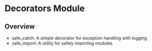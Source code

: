 # Decorators Module

## Overview

- safe_catch: A simple decorator for exception handling with logging
- safe_import: A utility for safely importing modules 


